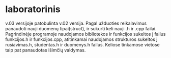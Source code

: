 # laboratorinis
v.03 versijoje patobulinta v.02 versija. Pagal užduoties reikalavimus panaudoti nauji duomenų tipai(struct), ir sukurti keli nauji .h ir .cpp failai. Pagrindinėje programoje naudojamos bibliotekos ir funkcijos sukeltos į failus funkcijos.h ir funkcijos.cpp, atitinkamai naudojamos strukturos sukeltos į rusiavimas.h, studentas.h ir duomenys.h failus. Keliose tinkamose vietose taip pat panaudotas išimčių valdymas.  
